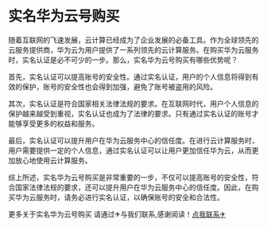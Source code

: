 # 实名华为云号购买

随着互联网的飞速发展，云计算已经成为了企业发展的必备工具。作为全球领先的云服务提供商，华为云为用户提供了一系列领先的云计算服务。在购买华为云服务时，实名认证是必不可少的一步。那么，实名华为云号购买有哪些优势呢？

首先，实名认证可以提高账号的安全性。通过实名认证，用户的个人信息将得到有效的保护，账号的安全性也会得到加强，避免了账号被盗用的风险。

其次，实名认证是符合国家相关法律法规的要求。在互联网时代，用户个人信息的保护越来越受到重视，实名认证也成为了法律的要求。只有通过实名认证的账号才能够享受更多的权益和服务。

最后，实名认证可以提升用户在华为云服务中心的信任度。在进行云计算服务时，用户需要提供一定的个人信息，通过实名认证可以让用户更加信任华为云，从而更加放心地使用云计算服务。

综上所述，实名华为云号购买是非常重要的一步，不仅可以提高账号的安全性，符合国家法律法规的要求，还可以提升用户在华为云服务中心的信任度。因此，在购买华为云服务时，请务必进行实名认证，以确保账号的安全和合法性。

更多关于实名华为云号购买 请通过✈与我们联系,感谢阅读！[点我联系✈](https://ac.G208.com)